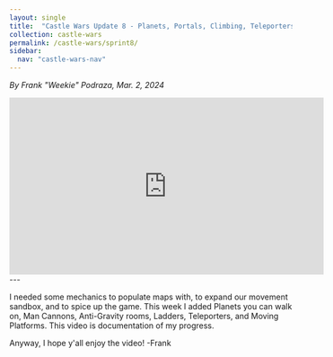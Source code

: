 ```yaml
---
layout: single
title:  "Castle Wars Update 8 - Planets, Portals, Climbing, Teleporters, and more..."
collection: castle-wars
permalink: /castle-wars/sprint8/
sidebar:
  nav: "castle-wars-nav"
---
```


_By Frank "Weekie" Podraza, Mar. 2, 2024_

<iframe width="560" height="315" src="https://www.youtube.com/embed/deNM1KsCYWY?si=q17-qpDI5r66HQxc" title="YouTube video player" frameborder="0" allow="accelerometer; autoplay; clipboard-write; encrypted-media; gyroscope; picture-in-picture; web-share" allowfullscreen></iframe>
---

I needed some mechanics to populate maps with, to expand our movement sandbox, and to spice up the game. This week I added Planets you can walk on, Man Cannons, Anti-Gravity rooms, Ladders, Teleporters, and Moving Platforms. This video is documentation of my progress.

Anyway, I hope y'all enjoy the video!
-Frank
